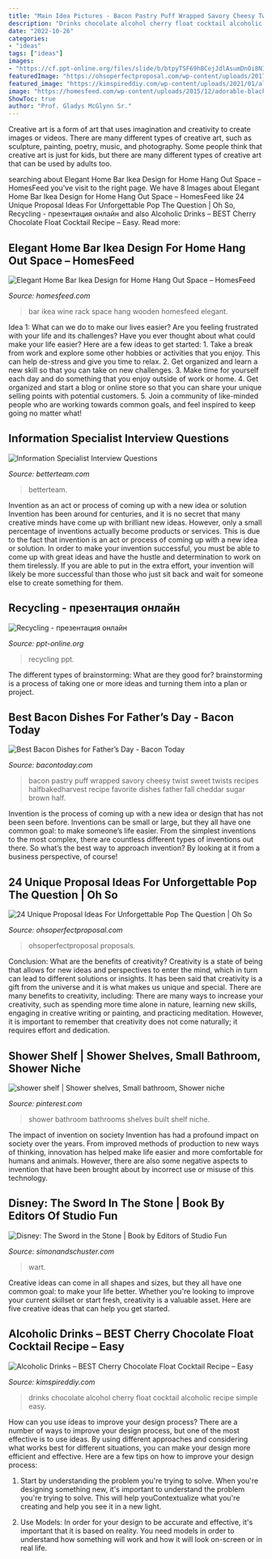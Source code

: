 ```yaml
---
title: "Main Idea Pictures - Bacon Pastry Puff Wrapped Savory Cheesy Twist Sweet Twists Recipes Halfbakedharvest Recipe Favorite Dishes Father Fall Cheddar Sugar Brown Half"
description: "Drinks chocolate alcohol cherry float cocktail alcoholic recipe simple easy"
date: "2022-10-26"
categories:
- "ideas"
tags: ["ideas"]
images:
- "https://cf.ppt-online.org/files/slide/b/btpyTSF69hBCejJdlAsumDnOi8NIxaEzUcYvQg/slide-3.jpg"
featuredImage: "https://ohsoperfectproposal.com/wp-content/uploads/2017/12/unique-proposal-ideas-amazing-proposal-near-helicopter-camilleclausenphotography.jpg"
featured_image: "https://kimspireddiy.com/wp-content/uploads/2021/01/alcohol-drinks-cherry-chocolate-float-cocktail-1-1.jpg"
image: "https://homesfeed.com/wp-content/uploads/2015/12/adorable-black-wooden-home-bar-ikea-design-with-wine-rack-and-potter-plant-on-wall-racks.jpg"
ShowToc: true
author: "Prof. Gladys McGlynn Sr."
---
```



Creative art is a form of art that uses imagination and creativity to create images or videos. There are many different types of creative art, such as sculpture, painting, poetry, music, and photography. Some people think that creative art is just for kids, but there are many different types of creative art that can be used by adults too.

	

		
searching about Elegant Home Bar Ikea Design for Home Hang Out Space – HomesFeed you've visit to the right page. We have 8 Images about Elegant Home Bar Ikea Design for Home Hang Out Space – HomesFeed like 24 Unique Proposal Ideas For Unforgettable Pop The Question | Oh So, Recycling - презентация онлайн and also Alcoholic Drinks – BEST Cherry Chocolate Float Cocktail Recipe – Easy. Read more:
		
    
## Elegant Home Bar Ikea Design For Home Hang Out Space – HomesFeed

<img loading=lazy src="https://homesfeed.com/wp-content/uploads/2015/12/adorable-black-wooden-home-bar-ikea-design-with-wine-rack-and-potter-plant-on-wall-racks.jpg" onerror="this.onerror=null;this.src='https://tse3.mm.bing.net/th?id=OIP.Upq-HJn2P4JBMnIV_BJSoAHaJ3&amp;pid=15.1';" alt="Elegant Home Bar Ikea Design for Home Hang Out Space – HomesFeed">

_Source: homesfeed.com_

>bar ikea wine rack space hang wooden homesfeed elegant. 

	

Idea 1: What can we do to make our lives easier?
Are you feeling frustrated with your life and its challenges? Have you ever thought about what could make your life easier? Here are a few ideas to get started: 1. Take a break from work and explore some other hobbies or activities that you enjoy. This can help de-stress and give you time to relax. 2. Get organized and learn a new skill so that you can take on new challenges. 3. Make time for yourself each day and do something that you enjoy outside of work or home. 4. Get organized and start a blog or online store so that you can share your unique selling points with potential customers. 5. Join a community of like-minded people who are working towards common goals, and feel inspired to keep going no matter what! 
    
## Information Specialist Interview Questions

<img loading=lazy src="https://www.betterteam.com/images/betterteam-information-specialist-interview-questions-3600x2400-20210224.jpg?crop=40:21,smart&amp;width=1200&amp;dpr=2" onerror="this.onerror=null;this.src='https://tse4.mm.bing.net/th?id=OIP.wY09kaQFYAZoGFKeNMdv6AHaD4&amp;pid=15.1';" alt="Information Specialist Interview Questions">

_Source: betterteam.com_

>betterteam. 

	

Invention as an act or process of coming up with a new idea or solution
Invention has been around for centuries, and it is no secret that many creative minds have come up with brilliant new ideas. However, only a small percentage of inventions actually become products or services. This is due to the fact that invention is an act or process of coming up with a new idea or solution. In order to make your invention successful, you must be able to come up with great ideas and have the hustle and determination to work on them tirelessly. If you are able to put in the extra effort, your invention will likely be more successful than those who just sit back and wait for someone else to create something for them.

    
## Recycling - презентация онлайн

<img loading=lazy src="https://cf.ppt-online.org/files/slide/b/btpyTSF69hBCejJdlAsumDnOi8NIxaEzUcYvQg/slide-3.jpg" onerror="this.onerror=null;this.src='https://tse3.mm.bing.net/th?id=OIP.1ABwTfzxKWSF9TrnynxhUQHaFj&amp;pid=15.1';" alt="Recycling - презентация онлайн">

_Source: ppt-online.org_

>recycling ppt. 

	

The different types of brainstorming: What are they good for?
brainstorming is a process of taking one or more ideas and turning them into a plan or project.

    
## Best Bacon Dishes For Father’s Day - Bacon Today

<img loading=lazy src="http://bacontoday.com/wp-content/uploads/2014/06/Sweet-and-Savory-Cheesy-Bacon-Wrapped-Puff-Pastry-Twist-151.jpg" onerror="this.onerror=null;this.src='https://tse1.mm.bing.net/th?id=OIP.MNWY-gV6gbKbOc_1cQZ7AgHaLH&amp;pid=15.1';" alt="Best Bacon Dishes for Father’s Day - Bacon Today">

_Source: bacontoday.com_

>bacon pastry puff wrapped savory cheesy twist sweet twists recipes halfbakedharvest recipe favorite dishes father fall cheddar sugar brown half. 

	

Invention is the process of coming up with a new idea or design that has not been seen before. Inventions can be small or large, but they all have one common goal: to make someone’s life easier. From the simplest inventions to the most complex, there are countless different types of inventions out there. So what’s the best way to approach invention? By looking at it from a business perspective, of course!

    
## 24 Unique Proposal Ideas For Unforgettable Pop The Question | Oh So

<img loading=lazy src="https://ohsoperfectproposal.com/wp-content/uploads/2017/12/unique-proposal-ideas-amazing-proposal-near-helicopter-camilleclausenphotography.jpg" onerror="this.onerror=null;this.src='https://tse2.mm.bing.net/th?id=OIP.NS1_C-TrUDRGiLz6JYFVMwHaLG&amp;pid=15.1';" alt="24 Unique Proposal Ideas For Unforgettable Pop The Question | Oh So">

_Source: ohsoperfectproposal.com_

>ohsoperfectproposal proposals. 

	

Conclusion: What are the benefits of creativity?
Creativity is a state of being that allows for new ideas and perspectives to enter the mind, which in turn can lead to different solutions or insights. It has been said that creativity is a gift from the universe and it is what makes us unique and special. There are many benefits to creativity, including: 
There are many ways to increase your creativity, such as spending more time alone in nature, learning new skills, engaging in creative writing or painting, and practicing meditation. However, it is important to remember that creativity does not come naturally; it requires effort and dedication.

    
## Shower Shelf | Shower Shelves, Small Bathroom, Shower Niche

<img loading=lazy src="https://i.pinimg.com/736x/d5/3d/42/d53d4224ec071f1ba6df3fbd7e02952a--built-ins-small-bathrooms.jpg" onerror="this.onerror=null;this.src='https://tse3.mm.bing.net/th?id=OIP.rng7X9DJ17H4HqQKzcrrlwHaKm&amp;pid=15.1';" alt="shower shelf | Shower shelves, Small bathroom, Shower niche">

_Source: pinterest.com_

>shower bathroom bathrooms shelves built shelf niche. 

	

The impact of invention on society
Invention has had a profound impact on society over the years. From improved methods of production to new ways of thinking, innovation has helped make life easier and more comfortable for humans and animals. However, there are also some negative aspects to invention that have been brought about by incorrect use or misuse of this technology.

    
## Disney: The Sword In The Stone | Book By Editors Of Studio Fun

<img loading=lazy src="https://d28hgpri8am2if.cloudfront.net/book_images/onix/cvr9780794444242/disney-the-sword-in-the-stone-9780794444242_xlg.jpg" onerror="this.onerror=null;this.src='https://tse3.mm.bing.net/th?id=OIP.cv6YvEWqUR3jvQmsz48zNgHaKY&amp;pid=15.1';" alt="Disney: The Sword in the Stone | Book by Editors of Studio Fun">

_Source: simonandschuster.com_

>wart. 

	

Creative ideas can come in all shapes and sizes, but they all have one common goal: to make your life better. Whether you're looking to improve your current skillset or start fresh, creativity is a valuable asset. Here are five creative ideas that can help you get started.

    
## Alcoholic Drinks – BEST Cherry Chocolate Float Cocktail Recipe – Easy

<img loading=lazy src="https://kimspireddiy.com/wp-content/uploads/2021/01/alcohol-drinks-cherry-chocolate-float-cocktail-1-1.jpg" onerror="this.onerror=null;this.src='https://tse4.mm.bing.net/th?id=OIP.Lh9wzzdV8AGFhUxNgsLDFgHaLH&amp;pid=15.1';" alt="Alcoholic Drinks – BEST Cherry Chocolate Float Cocktail Recipe – Easy">

_Source: kimspireddiy.com_

>drinks chocolate alcohol cherry float cocktail alcoholic recipe simple easy. 

	

How can you use ideas to improve your design process?
There are a number of ways to improve your design process, but one of the most effective is to use ideas. By using different approaches and considering what works best for different situations, you can make your design more efficient and effective. Here are a few tips on how to improve your design process:
1. Start by understanding the problem you're trying to solve. When you're designing something new, it's important to understand the problem you're trying to solve. This will help youContextualize what you're creating and help you see it in a new light.

2. Use Models: In order for your design to be accurate and effective, it's important that it is based on reality. You need models in order to understand how something will work and how it will look on-screen or in real life.

